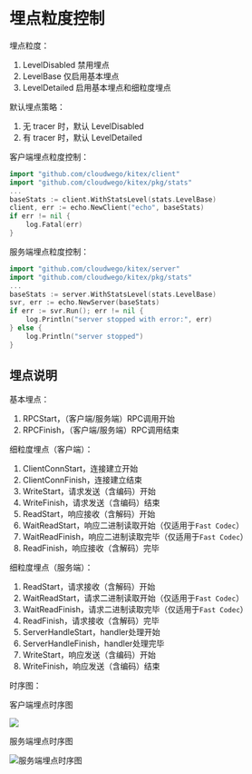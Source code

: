 # 埋点粒度控制

埋点粒度：
1. LevelDisabled 禁用埋点
2. LevelBase 仅启用基本埋点
3. LevelDetailed 启用基本埋点和细粒度埋点

默认埋点策略：
1. 无 tracer 时，默认 LevelDisabled
2. 有 tracer 时，默认 LevelDetailed 

客户端埋点粒度控制：
```go
import "github.com/cloudwego/kitex/client"
import "github.com/cloudwego/kitex/pkg/stats"
...
baseStats := client.WithStatsLevel(stats.LevelBase)
client, err := echo.NewClient("echo", baseStats)
if err != nil {
	log.Fatal(err)
}
```

服务端埋点粒度控制：
```go
import "github.com/cloudwego/kitex/server"
import "github.com/cloudwego/kitex/pkg/stats"
...
baseStats := server.WithStatsLevel(stats.LevelBase)
svr, err := echo.NewServer(baseStats)
if err := svr.Run(); err != nil {
	log.Println("server stopped with error:", err)
} else {
	log.Println("server stopped")
}
```

## 埋点说明

基本埋点：

1. RPCStart，（客户端/服务端）RPC调用开始
2. RPCFinish，（客户端/服务端）RPC调用结束

细粒度埋点（客户端）：

1. ClientConnStart，连接建立开始
2. ClientConnFinish，连接建立结束
3. WriteStart，请求发送（含编码）开始
4. WriteFinish，请求发送（含编码）结束
5. ReadStart，响应接收（含解码）开始
6. WaitReadStart，响应二进制读取开始（仅适用于`Fast Codec`）
7. WaitReadFinish，响应二进制读取完毕（仅适用于`Fast Codec`）
8. ReadFinish，响应接收（含解码）完毕

细粒度埋点（服务端）：

1. ReadStart，请求接收（含解码）开始
2. WaitReadStart，请求二进制读取开始（仅适用于`Fast Codec`）
3. WaitReadFinish，请求二进制读取完毕（仅适用于`Fast Codec`）
4. ReadFinish，请求接收（含解码）完毕
5. ServerHandleStart，handler处理开始
6. ServerHandleFinish，handler处理完毕
7. WriteStart，响应发送（含编码）开始
8. WriteFinish，响应发送（含编码）结束

时序图：

客户端埋点时序图

![](../../images/client_tracing_timeline.png)

服务端埋点时序图

![服务端埋点时序图](../../images/server_tracing_timeline.png)